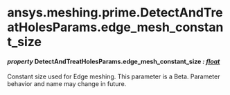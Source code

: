 # ansys.meshing.prime.DetectAndTreatHolesParams.edge_mesh_constant_size

#### *property* DetectAndTreatHolesParams.edge_mesh_constant_size *: [float](https://docs.python.org/3.11/library/functions.html#float)*

Constant size used for Edge meshing.
This parameter is a Beta. Parameter behavior and name may change in future.

<!-- !! processed by numpydoc !! -->
